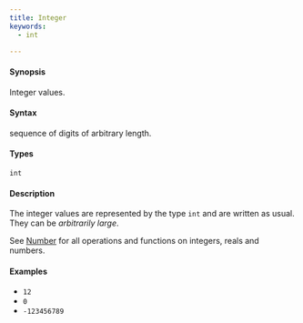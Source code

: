 ```yaml
---
title: Integer
keywords:
  - int

---
```


#### Synopsis

Integer values.

#### Syntax

sequence of digits of arbitrary length.

#### Types

`int`

#### Description

The integer values are represented by the type `int` and are written as usual. They can be _arbitrarily large_.

See [Number](../../../../Rascal/Expressions/Values/Number) for all operations and functions on integers, reals and numbers.

#### Examples

*  `12`
*  `0`
*  `-123456789`

